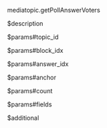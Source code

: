 mediatopic.getPollAnswerVoters

$description


$params#topic_id


$params#block_idx


$params#answer_idx


$params#anchor


$params#count


$params#fields


$additional

